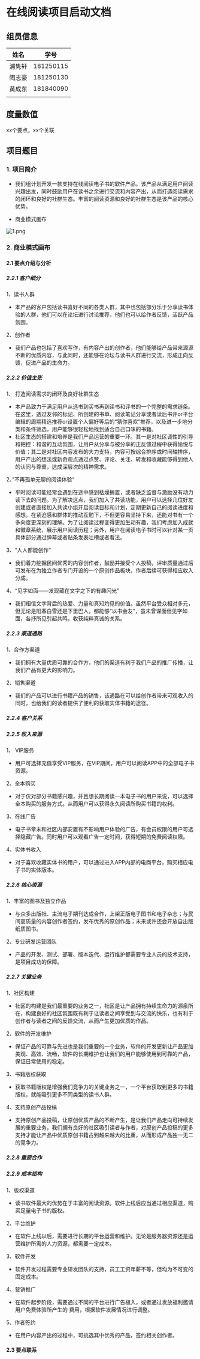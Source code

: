 # 在线阅读项目启动文档

## 组员信息

|  姓名  |   学号    |
| :----: | :-------: |
| 浦隽轩 | 181250115 |
| 陶志豪 | 181250130 |
| 黄成东 | 181840090 |
|       |           |

## 度量数值

xx个要点，xx个关联

## 项目题目

### 1. 项目简介

* 我们组计划开发一款支持在线阅读电子书的软件产品。该产品从满足用户阅读兴趣出发，同时鼓励用户在读书之余进行交流和内容产出，从而打造阅读需求的闭环和良好的社群生态。丰富的阅读资源和良好的社群生态是该产品的核心优势。



* 商业模式画布

![1.png](https://i.loli.net/2020/10/07/52conag1RrDIMJ3.png)

### 2. 商业模式画布

#### 2.1 要点介绍与分析

##### 2.2.1 客户细分

1、读书人群

- 本产品的客户包括读书喜好不同的各类人群，其中也包括部分乐于分享读书体验的人群，他们可以在论坛进行讨论推荐，他们也可以给作者反馈，活跃产品氛围。

2、创作者

- 我们产品也包括了喜欢写作，有内容产出的创作者，他们能够给产品带来源源不断的优质内容，与此同时，还能够在论坛与读书人群进行交流，形成正向反馈，促进产品的生命力。

##### 2.2.2 价值主张

1、 打造阅读需求的闭环及良好社群生态

- 本产品致力于满足用户从选书到买书再到读书和评书的一个完整的需求链条。在这里，透过友邻的标记、所创建的书单、阅读笔记分享或者读后书评or平台编辑的周期精选推荐or设置个人偏好等后的“猜你喜欢”推荐，以及进一步地分类和条件筛选，用户能够很轻松地找到适合自己口味的书籍。
- 社区生态的搭建和培养是我们产品运营的重要一环。其一是对社区调性的引导和把控：和谐的互动氛围，让用户从分享与被分享的正反馈过程中获得愉悦与价值；其二是对社区内容发布的大力支持，内容可按综合排序或时间轴排序，用户产出的想法或新奇观点通过点赞、评论、关注、转发和收藏能够得到他人的认同与尊重，达成深层次的精神需求。

2、”不再孤单无聊的阅读体验“

- 平时阅读可能经常会遇到在途中感到枯燥搁置，或者缺乏监督与激励没有动力读下去的问题。为了解决这点，我们加入了共读功能，用户可以选择几位好友创建或者直接加入共读小组开启阅读目标和计划，定期更新自己的阅读进度和感想。在紧迫感和群体的推动互勉下，不但更容易坚持下来，还能对书有一个多向度更深刻的理解。为了让阅读过程变得更加生动有趣，我们考虑加入成就和徽章系统，展示用户阅读历程；另外，用户在阅读电子书时可以针对某一页具体部分通过弹幕或者贴条发表吐槽或者看法。

3、“人人都能创作”

- 我们着力挖掘民间优秀的内容创作者，鼓励并接受个人投稿，评审质量通过后可发布在为独立作者专门开设的一个原创作品板块，作者后续可获得相应收入分成。

4、“见字如面——发现藏在文字之下的有趣闪光”

- 我们相信文字背后的热爱、力量和真知灼见的价值。虽然平台受众相对多元，但无论是阳春白雪还是下里巴人，都能够“以书会友”，虽未曾谋面但见字如面，各抒所见引起共鸣，收获纯粹真诚的关系。

##### 2.2.3 渠道通路

1、合作方渠道

- 我们拥有大量优质可靠的合作方，他们的渠道有利于我们产品的推广传播，让我们产品有更大的影响力。

2、销售渠道

- 我们的产品可以进行书籍产品的销售，该通路在可以给创作者带来可观收入的同时，也给我们的读者提供了便利的获取实体书籍的途径。

##### 2.2.4 客户关系

##### 2.2.5 收入来源

1、 VIP服务

- 用户可选择充值享受VIP服务，在VIP期间，用户可以阅读APP中的全部电子书资源。

2、全本购买

- 对于仅对部分书籍感兴趣，并且想长期阅读一本电子书的用户来说，可以选择全本购买的服务方式。从而用户可以获得永久阅读所购买书籍的权利。

3、在线广告

- 电子书章末和社区内部安置有不影响用户体验的广告，有会员权限的用户可选择隐藏广告。同时用户可以观看广告一定时间，获得短期的免费阅读权限。

4、实体书收入

- 对于喜欢收藏实体书的用户，可以通过进入APP内部的电商平台，购买相应电子书的实体版本。

##### 2.2.6 核心资源

1、丰富的图书及独立作品

- 与众多出版社、主流电子期刊达成合作，上架正版电子图书和电子杂志；与民间高质量的内容创作者签约，发布优秀的原创作品；未来或许还会开放自出版纸质图书。

2、专业研发运营团队

- 产品的开发、测试、部署、版本迭代、运行维护都需要专业人员的技术支持，是项目成功的保障。

##### 2.2.7 关键业务

1、社区构建

- 社区的构建是我们最重要的业务之一，社区是让产品拥有持续生命力的源泉所在，构建良好的社区氛围既有利于让读者之间享受到与交流的快乐，也有利于创作者与读者之间的反馈交流，从而产生更加优质的作品。

2、软件的开发维护

- 保证产品的可靠与先进也是我们重要的一个业务，软件的开发更新让产品更加美观、高效、流畅，软件的长期维护也让我们的用户能够使用到可靠的产品，保证日常使用的稳定。

3、书籍版权获取

- 获取书籍版权是增强我们竞争力的关键业务之一，一个平台获取到更多的书籍版权，就能吸引更多不同类型的读书人群。

4、支持原创产品投稿

- 支持原创产品投稿，让原创优质产品的不断产生，是让我们产品走向可持续发展的重要业务，我们拥有良好的社区吸引读者与作者，对原创产品投稿的更多支持才能让产品中优质原创书籍占到越来越大的比重，从而形成产品独一无二的竞争力。


##### 2.2.8 重要合作

##### 2.2.9 成本结构

1、版权渠道

- 读书软件最大的优势在于丰富的阅读资源。软件上线后应当通过相应渠道，购买足量电子书的版权。

2、平台维护

- 在软件上线以后，需要进行长期的平台运营和维护。无论是服务器资源还是运营维护所需的人力资源，都需要一定成本。

3、软件开发

- 软件开发过程需要专业研发团队的支持，员工工资年薪不等，但均为不可变的固定成本。

4、营销推广

- 在软件起步阶段，需要通过不同的平台进行广告植入，或者通过发放福利邀请用户免费体验所产生的
  费用，根据软件发展情况进行调整。

5、作者签约

- 在用户内容产出的过程中，可挑选其中优秀的产品，签约相关创作者。

#### 2.3 要点联系
